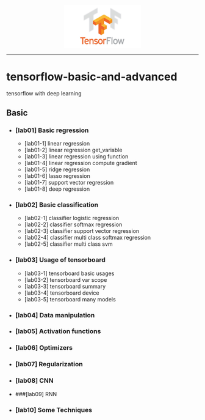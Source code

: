 <p align="center"><img width="40%" src="Basic/image/tensorflow_logo.jpeg" /></p>

--------------------------------------------------------------------------------

# tensorflow-basic-and-advanced
tensorflow with deep learning 

## Basic

* ### [lab01] Basic regression
  + [lab01-1] linear regression 
  + [lab01-2] linear regression get_variable
  + [lab01-3] linear regression using function
  + [lab01-4] linear regression compute gradient
  + [lab01-5] ridge regression
  + [lab01-6] lasso regression
  + [lab01-7] support vector regression
  + [lab01-8] deep regression 
* ### [lab02] Basic classification 
  + [lab02-1] classifier logistic regression
  + [lab02-2] classifier softmax regression
  + [lab02-3] classifier support vector regression
  + [lab02-4] classifier multi class softmax regression
  + [lab02-5] classifier multi class svm
* ### [lab03] Usage of tensorboard
  + [lab03-1] tensorboard basic usages
  + [lab03-2] tensorboard var scope
  + [lab03-3] tensorboard summary
  + [lab03-4] tensorboard device
  + [lab03-5] tensorboard many models
* ### [lab04] Data manipulation
* ### [lab05] Activation functions
* ### [lab06] Optimizers
* ### [lab07] Regularization
* ### [lab08] CNN
* ###[lab09] RNN
* ### [lab10] Some Techniques
